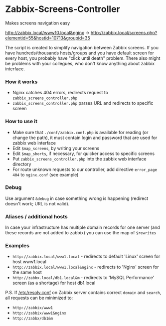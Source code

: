 # Zabbix-Screens-Controller
Makes screens navigation easy

http://zabbix.local/www10.local&nginx -> http://zabbix.local/screens.php?elementid=55&hostid=10713&groupid=35

The script is created to simplify navigation between Zabbix screens.
If you have hundreds/thousands hosts/groups and you have default screen for every host, you probably have "click until death" problem. There also might be problems with your collegues, who don't know anything about zabbix interface.

### How it works
 * Nginx catches 404 errors, redirects request to `zabbix_screens_controller.php`
 * `zabbix_screens_controller.php` parses URL and redirects to specific screen

### How to use it
 * Make sure that `./conf/zabbix.conf.php` is available for reading (or change the path), it must contain login and password that are used for zabbix web interface
 * Edit `$map_screens`, by writing your screens
 * Edit `$map_shorts`, if necessary, for quicker access to specific screens
 * Put `zabbix_screens_controller.php` into the zabbix web interface directory
 * For route unknown requests to our controller, add directive `error_page 404` to `nginx.conf` (see example)

### Debug
Use argument `&debug` in case something wrong is happening (redirect doesn't work; URL is not valid).

### Aliases / additional hosts
In case your infrastructure has multiple domain records for one server (and these records are not added to zabbix) you can use the map of `$rewrites`

### Examples
 * `http://zabbix.local/www1.local` - redirects to default 'Linux' screen for host www1.local
 * `http://zabbix.local/www1.local&nginx` - redirects to 'Nginx' screen for the same host
 * `http://zabbx.local/db1.local&m` - redirects to 'MySQL Performance' screen (as a shortage) for host db1.local

P.S. If [/etc/resolv.conf](http://linux.die.net/man/5/resolv.conf) on Zabbix server contains correct `domain` and `search`, all requests can be minimized to:
 * `http://zabbix/www1`
 * `http://zabbix/www1&nginx`
 * `http://zabbx/db1&m`
